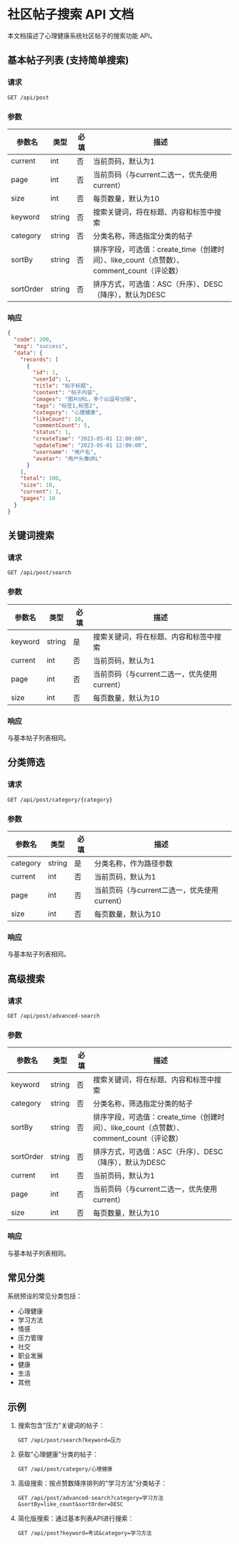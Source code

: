 # 社区帖子搜索 API 文档

本文档描述了心理健康系统社区帖子的搜索功能 API。

## 基本帖子列表 (支持简单搜索)

### 请求

```
GET /api/post
```

### 参数

| 参数名 | 类型 | 必填 | 描述 |
|-------|-----|-----|------|
| current | int | 否 | 当前页码，默认为1 |
| page | int | 否 | 当前页码（与current二选一，优先使用current） |
| size | int | 否 | 每页数量，默认为10 |
| keyword | string | 否 | 搜索关键词，将在标题、内容和标签中搜索 |
| category | string | 否 | 分类名称，筛选指定分类的帖子 |
| sortBy | string | 否 | 排序字段，可选值：create_time（创建时间）、like_count（点赞数）、comment_count（评论数） |
| sortOrder | string | 否 | 排序方式，可选值：ASC（升序）、DESC（降序），默认为DESC |

### 响应

```json
{
  "code": 200,
  "msg": "success",
  "data": {
    "records": [
      {
        "id": 1,
        "userId": 1,
        "title": "帖子标题",
        "content": "帖子内容",
        "images": "图片URL，多个以逗号分隔",
        "tags": "标签1,标签2",
        "category": "心理健康",
        "likeCount": 10,
        "commentCount": 5,
        "status": 1,
        "createTime": "2023-05-01 12:00:00",
        "updateTime": "2023-05-01 12:00:00",
        "username": "用户名",
        "avatar": "用户头像URL"
      }
    ],
    "total": 100,
    "size": 10,
    "current": 1,
    "pages": 10
  }
}
```

## 关键词搜索

### 请求

```
GET /api/post/search
```

### 参数

| 参数名 | 类型 | 必填 | 描述 |
|-------|-----|-----|------|
| keyword | string | 是 | 搜索关键词，将在标题、内容和标签中搜索 |
| current | int | 否 | 当前页码，默认为1 |
| page | int | 否 | 当前页码（与current二选一，优先使用current） |
| size | int | 否 | 每页数量，默认为10 |

### 响应

与基本帖子列表相同。

## 分类筛选

### 请求

```
GET /api/post/category/{category}
```

### 参数

| 参数名 | 类型 | 必填 | 描述 |
|-------|-----|-----|------|
| category | string | 是 | 分类名称，作为路径参数 |
| current | int | 否 | 当前页码，默认为1 |
| page | int | 否 | 当前页码（与current二选一，优先使用current） |
| size | int | 否 | 每页数量，默认为10 |

### 响应

与基本帖子列表相同。

## 高级搜索

### 请求

```
GET /api/post/advanced-search
```

### 参数

| 参数名 | 类型 | 必填 | 描述 |
|-------|-----|-----|------|
| keyword | string | 否 | 搜索关键词，将在标题、内容和标签中搜索 |
| category | string | 否 | 分类名称，筛选指定分类的帖子 |
| sortBy | string | 否 | 排序字段，可选值：create_time（创建时间）、like_count（点赞数）、comment_count（评论数） |
| sortOrder | string | 否 | 排序方式，可选值：ASC（升序）、DESC（降序），默认为DESC |
| current | int | 否 | 当前页码，默认为1 |
| page | int | 否 | 当前页码（与current二选一，优先使用current） |
| size | int | 否 | 每页数量，默认为10 |

### 响应

与基本帖子列表相同。

## 常见分类

系统预设的常见分类包括：

- 心理健康
- 学习方法
- 情感
- 压力管理
- 社交
- 职业发展
- 健康
- 生活
- 其他

## 示例

1. 搜索包含"压力"关键词的帖子：
   ```
   GET /api/post/search?keyword=压力
   ```

2. 获取"心理健康"分类的帖子：
   ```
   GET /api/post/category/心理健康
   ```

3. 高级搜索：按点赞数降序排列的"学习方法"分类帖子：
   ```
   GET /api/post/advanced-search?category=学习方法&sortBy=like_count&sortOrder=DESC
   ```

4. 简化版搜索：通过基本列表API进行搜索：
   ```
   GET /api/post?keyword=考试&category=学习方法
   ``` 